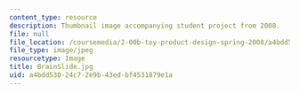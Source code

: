 ```yaml
---
content_type: resource
description: Thumbnail image accompanying student project from 2008.
file: null
file_location: /coursemedia/2-00b-toy-product-design-spring-2008/a4bdd53024c72e9b43edbf4531879e1a_BrainSlide.jpg
file_type: image/jpeg
resourcetype: Image
title: BrainSlide.jpg
uid: a4bdd530-24c7-2e9b-43ed-bf4531879e1a
---
```

